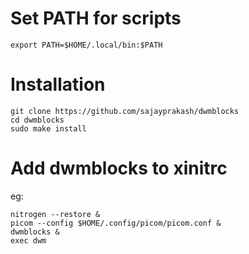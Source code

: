 # Set PATH for scripts
```
export PATH=$HOME/.local/bin:$PATH
```
# Installation
```
git clone https://github.com/sajayprakash/dwmblocks
cd dwmblocks
sudo make install
```
# Add dwmblocks to xinitrc
eg: 
```
nitrogen --restore &
picom --config $HOME/.config/picom/picom.conf &
dwmblocks &
exec dwm
```
